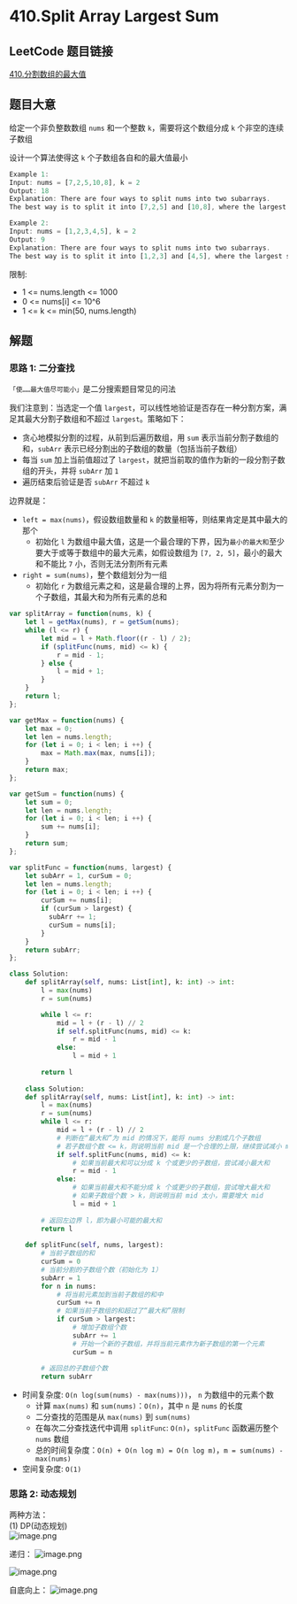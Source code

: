 # 410.Split Array Largest Sum

## LeetCode 题目链接

[410.分割数组的最大值](https://leetcode.cn/problems/split-array-largest-sum/)

## 题目大意

给定一个非负整数数组 `nums` 和一个整数 `k`，需要将这个数组分成 `k` 个非空的连续子数组

设计一个算法使得这 `k` 个子数组各自和的最大值最小

```js
Example 1:
Input: nums = [7,2,5,10,8], k = 2
Output: 18
Explanation: There are four ways to split nums into two subarrays.
The best way is to split it into [7,2,5] and [10,8], where the largest sum among the two subarrays is only 18.

Example 2:
Input: nums = [1,2,3,4,5], k = 2
Output: 9
Explanation: There are four ways to split nums into two subarrays.
The best way is to split it into [1,2,3] and [4,5], where the largest sum among the two subarrays is only 9.
```

限制:
- 1 <= nums.length <= 1000
- 0 <= nums[i] <= 10^6
- 1 <= k <= min(50, nums.length)

## 解题

### 思路 1: 二分查找

`「使……最大值尽可能小」`是二分搜索题目常见的问法

我们注意到：当选定一个值 `largest`，可以线性地验证是否存在一种分割方案，满足其最大分割子数组和不超过 `largest`。策略如下：
- 贪心地模拟分割的过程，从前到后遍历数组，用 `sum` 表示当前分割子数组的和，`subArr` 表示已经分割出的子数组的数量（包括当前子数组）
- 每当 `sum` 加上当前值超过了 `largest`，就把当前取的值作为新的一段分割子数组的开头，并将 `subArr` 加 `1`
- 遍历结束后验证是否 `subArr` 不超过 `k`

边界就是：
- `left = max(nums)`，假设数组数量和 `k` 的数量相等，则结果肯定是其中最大的那个
  - 初始化 `l` 为数组中最大值，这是一个最合理的下界，因为`最小的最大和`至少要大于或等于数组中的最大元素，如假设数组为 `[7, 2, 5]`，最小的最大和不能比 `7` 小，否则无法分割所有元素
- `right = sum(nums)`，整个数组划分为一组
  - 初始化 `r` 为数组元素之和，这是最合理的上界，因为将所有元素分割为一个子数组，其最大和为所有元素的总和

```js
var splitArray = function(nums, k) {
    let l = getMax(nums), r = getSum(nums);
    while (l <= r) {
        let mid = l + Math.floor((r - l) / 2);
        if (splitFunc(nums, mid) <= k) {
            r = mid - 1;
        } else {
            l = mid + 1;
        }
    }
    return l;
};

var getMax = function(nums) {
    let max = 0;
    let len = nums.length;
    for (let i = 0; i < len; i ++) {
        max = Math.max(max, nums[i]);
    }
    return max;
};

var getSum = function(nums) {
    let sum = 0;
    let len = nums.length;
    for (let i = 0; i < len; i ++) {
        sum += nums[i];
    }
    return sum;
};

var splitFunc = function(nums, largest) {
    let subArr = 1, curSum = 0;
    let len = nums.length;
    for (let i = 0; i < len; i ++) {
        curSum += nums[i];
        if (curSum > largest) {
          subArr += 1;
          curSum = nums[i];
        }
    }
    return subArr;
};
```
```python
class Solution:
    def splitArray(self, nums: List[int], k: int) -> int:
        l = max(nums)
        r = sum(nums)

        while l <= r:
            mid = l + (r - l) // 2
            if self.splitFunc(nums, mid) <= k:
                r = mid - 1
            else:
                l = mid + 1
        
        return l
    
    class Solution:
    def splitArray(self, nums: List[int], k: int) -> int:
        l = max(nums)
        r = sum(nums)
        while l <= r:
            mid = l + (r - l) // 2
            # 判断在“最大和”为 mid 的情况下，能将 nums 分割成几个子数组
            # 若子数组个数 <= k，则说明当前 mid 是一个合理的上限，继续尝试减小 mid
            if self.splitFunc(nums, mid) <= k:
                # 如果当前最大和可以分成 k 个或更少的子数组，尝试减小最大和
                r = mid - 1
            else:
                # 如果当前最大和不能分成 k 个或更少的子数组，尝试增大最大和
                # 如果子数组个数 > k，则说明当前 mid 太小，需要增大 mid
                l = mid + 1
        
        # 返回左边界 l，即为最小可能的最大和
        return l
    
    def splitFunc(self, nums, largest):
        # 当前子数组的和
        curSum = 0
        # 当前分割的子数组个数（初始化为 1）
        subArr = 1
        for n in nums:
            # 将当前元素加到当前子数组的和中
            curSum += n
            # 如果当前子数组的和超过了“最大和”限制
            if curSum > largest:
                # 增加子数组个数
                subArr += 1
                # 开始一个新的子数组，并将当前元素作为新子数组的第一个元素
                curSum = n
        
        # 返回总的子数组个数
        return subArr
```

- 时间复杂度: `O(n log(sum(nums) - max(nums)))`， `n` 为数组中的元素个数
  - 计算 `max(nums)` 和 `sum(nums)`：`O(n)`，其中 `n` 是 `nums` 的长度
  - 二分查找的范围是从 `max(nums)` 到 `sum(nums)`
  - 在每次二分查找迭代中调用 `splitFunc`: `O(n)`，`splitFunc` 函数遍历整个 `nums` 数组
  - 总的时间复杂度：`O(n) + O(n log m) = O(n log m)`，`m = sum(nums) - max(nums)`
- 空间复杂度: `O(1)`

### 思路 2: 动态规划

两种方法：  
(1) DP(动态规划)  
![image.png](https://p6-juejin.byteimg.com/tos-cn-i-k3u1fbpfcp/3bca21ee263147848f3f58dc37bb3df5~tplv-k3u1fbpfcp-jj-mark:0:0:0:0:q75.image#?w=2834&h=1404&s=688164&e=png&b=eeeded)

递归：
![image.png](https://p9-juejin.byteimg.com/tos-cn-i-k3u1fbpfcp/dc99117e11ea406889648c618fee3dfa~tplv-k3u1fbpfcp-jj-mark:0:0:0:0:q75.image#?w=2044&h=1444&s=1100690&e=png&b=2c2c27)

![image.png](https://p6-juejin.byteimg.com/tos-cn-i-k3u1fbpfcp/2aa6b557fff14fdfa9020a0e35a3b90f~tplv-k3u1fbpfcp-jj-mark:0:0:0:0:q75.image#?w=2200&h=1508&s=1151391&e=png&b=262721)

自底向上：
![image.png](https://p1-juejin.byteimg.com/tos-cn-i-k3u1fbpfcp/af011b49fc5b4f82a09232ab40d781de~tplv-k3u1fbpfcp-jj-mark:0:0:0:0:q75.image#?w=1934&h=1118&s=664736&e=png&b=262721)